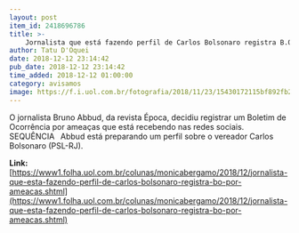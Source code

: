 ```yaml
---
layout: post
item_id: 2418696786
title: >-
    Jornalista que está fazendo perfil de Carlos Bolsonaro registra B.O. por ameaças
author: Tatu D'Oquei
date: 2018-12-12 23:14:42
pub_date: 2018-12-12 23:14:42
time_added: 2018-12-12 01:00:00
category: avisamos
image: https://f.i.uol.com.br/fotografia/2018/11/23/15430172115bf892fb22113_1543017211_3x2_rt.jpg
---
```


O jornalista Bruno Abbud, da revista Época, decidiu registrar um Boletim de Ocorrência por ameaças que está recebendo nas redes sociais. SEQUÊNCIA  Abbud está preparando um perfil sobre o vereador Carlos Bolsonaro (PSL-RJ).

**Link:** [https://www1.folha.uol.com.br/colunas/monicabergamo/2018/12/jornalista-que-esta-fazendo-perfil-de-carlos-bolsonaro-registra-bo-por-ameacas.shtml](https://www1.folha.uol.com.br/colunas/monicabergamo/2018/12/jornalista-que-esta-fazendo-perfil-de-carlos-bolsonaro-registra-bo-por-ameacas.shtml)


